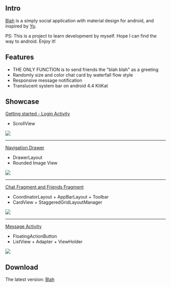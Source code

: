 ## Intro

[Blah](https://github.com/v2cc/Blah) is a simply social application with material design for android, and inspired by [Yo](https://www.justyo.co/).

PS: This is a project to learn development by myself. Hope I can find the way to android.
Enjoy it!

## Features

*   THE ONLY FUNCTION is to send friends the "blah blah" as a greeting
*   Randomly size and color chat card by waterfall flow style
*   Responsive message notification
*   Translucent system bar on android 4.4 KitKat

## Showcase

[Getting started - Login Activity](https://github.com/v2cc/Blah/blob/master/app/src/main/java/com/v2cc/im/blah/LoginActivity.java)

*   ScrollView

![](https://raw.githubusercontent.com/v2cc/Blah/master/screenshot/login_activity.gif)

---

[Navigation Drawer](https://github.com/v2cc/Blah/blob/master/app/src/main/java/com/v2cc/im/blah/base/activity/MainActivity.java)

*   DrawerLayout
*   Rounded Image View

![](https://raw.githubusercontent.com/v2cc/Blah/master/screenshot/nav_drawer.gif)

---

[Chat Fragment and Friends Fragment](https://github.com/v2cc/Blah/tree/master/app/src/main/java/com/v2cc/im/blah)

*   CoordinatorLayout + AppBarLayout + Toolbar
*   CardView + StaggeredGridLayoutManager

![](https://raw.githubusercontent.com/v2cc/Blah/master/screenshot/toolbar_tabs.gif)

---

[Message Activity](https://github.com/v2cc/Blah/blob/master/app/src/main/java/com/v2cc/im/blah/message/MessageActivity.java)

*   FloatingActionButton
*   ListView + Adapter + ViewHolder

![](https://raw.githubusercontent.com/v2cc/Blah/master/screenshot/message_activity.gif)

## Download

The latest version: [Blah](https://github.com/v2cc/Blah/releases)
